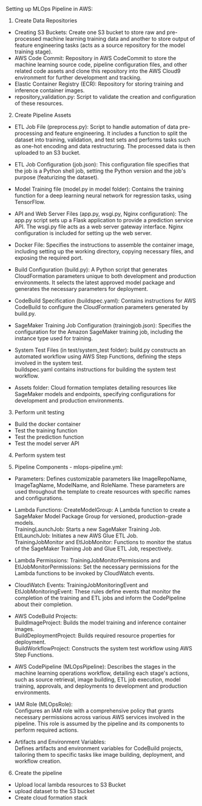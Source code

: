 Setting up MLOps Pipeline in AWS:

1. Create Data Repositories      

- Creating S3 Buckets: Create one S3 bucket to store raw and pre-processed machine learning training data and another to store output of feature engineering tasks (acts as a source repository for the model training stage).          
- AWS Code Commit: Repository in AWS CodeCommit to store the machine learning source code, pipeline configuration files, and other related code assets and clone this repository into the AWS Cloud9 environment for further development and tracking.    
- Elastic Container Registry (ECR): Repository for storing training and inference container images.     
- repository_validation.py: Script to validate the creation and configuration of these resources.     

2. Create Pipeline Assets

- ETL Job File (preprocess.py): Script to handle automation of data pre-processing and feature engineering. It includes a function to split the dataset into training, validation, and test sets and performs tasks such as one-hot encoding and data restructuring. The processed data is then uploaded to an S3 bucket.    

- ETL Job Configuration (job.json): This configuration file specifies that the job is a Python shell job, setting the Python version and the job's purpose (featurizing the dataset).   

- Model Training file (model.py in model folder): Contains the training function for a deep learning neural network for regression tasks, using TensorFlow. 

- API  and Web Server Files (app.py, wsgi.py, Nginx configuration): The app.py script sets up a Flask application to provide a prediction service API.
The wsgi.py file acts as a web server gateway interface.
Nginx configuration is included for setting up the web server.      

- Docker File: Specifies the instructions to assemble the container image, including setting up the working directory, copying necessary files, and exposing the required port.    

- Build Configuration (build.py): A Python script that generates CloudFormation parameters unique to both development and production environments. It selects the latest approved model package and generates the necessary parameters for deployment.   

- CodeBuild Specification (buildspec.yaml): Contains instructions for AWS CodeBuild to configure the CloudFormation parameters generated by build.py.    

- SageMaker Training Job Configuration (trainingjob.json): Specifies the configuration for the Amazon SageMaker training job, including the instance type used for training.  

- System Test Files (in test/system_test folder):
build.py constructs an automated workflow using AWS Step Functions, defining the steps involved in the system test.      
buildspec.yaml contains instructions for building the system test workflow.     

- Assets folder: Cloud formation templates detailing resources like SageMaker models and endpoints, specifying configurations for development and production environments.   

3. Perform unit testing
- Build the docker container     
- Test the training function
- Test the prediction function
- Test the model server API

4. Perform system test

5. Pipeline Components - mlops-pipeline.yml:

- Parameters: Defines customizable parameters like ImageRepoName, ImageTagName, ModelName, and RoleName. These parameters are used throughout the template to create resources with specific names and configurations.     

- Lambda Functions: 
CreateModelGroup: A Lambda function to create a SageMaker Model Package Group for versioned, production-grade models.     
TrainingLaunchJob: Starts a new SageMaker Training Job.     
EtlLaunchJob: Initiates a new AWS Glue ETL Job.    
TrainingJobMonitor and EtlJobMonitor: Functions to monitor the status of the SageMaker Training Job and Glue ETL Job, respectively.     

- Lambda Permissions:            TrainingJobMonitorPermissions and EtlJobMonitorPermissions: Set the necessary permissions for the Lambda functions to be invoked by CloudWatch events.     

- CloudWatch Events: TrainingJobMonitoringEvent and EtlJobMonitoringEvent: These rules define events that monitor the completion of the training and ETL jobs and inform the CodePipeline about their completion.            

- AWS CodeBuild Projects:    
BuildImageProject: Builds the model training and inference container images.     
BuildDeploymentProject: Builds required resource properties for deployment.     
BuildWorkflowProject: Constructs the system test workflow using AWS Step Functions.   

- AWS CodePipeline (MLOpsPipeline):
Describes the stages in the machine learning operations workflow, detailing each stage's actions, such as source retrieval, image building, ETL job execution, model training, approvals, and deployments to development and production environments.    

- IAM Role (MLOpsRole):        
Configures an IAM role with a comprehensive policy that grants necessary permissions across various AWS services involved in the pipeline. This role is assumed by the pipeline and its components to perform required actions.

- Artifacts and Environment Variables:        
Defines artifacts and environment variables for CodeBuild projects, tailoring them to specific tasks like image building, deployment, and workflow creation.       

6. Create the pipeline    
- Upload local lambda resources to S3 Bucket
- upload dataset to the S3 bucket
- Create cloud formation stack





